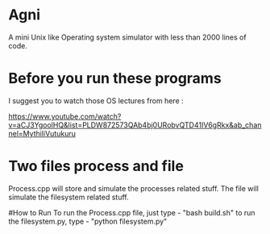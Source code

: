 # Agni
A mini Unix like Operating system simulator with less than 2000 lines of code.

# Before you run these programs
I suggest you to watch those OS lectures from here : 

https://www.youtube.com/watch?v=aCJ3YgoolHQ&list=PLDW872573QAb4bj0URobvQTD41IV6gRkx&ab_channel=MythiliVutukuru

# Two files process and file
Process.cpp will store and simulate the processes related stuff. The file will simulate the filesystem related stuff.

#How to Run
To run the Process.cpp file, just type - "bash build.sh"
to run the filesystem.py, type - "python filesystem.py"


